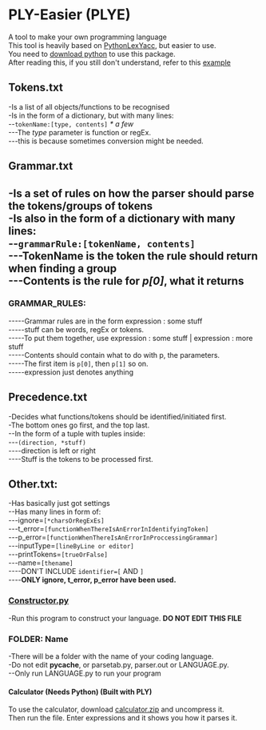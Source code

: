 # PLY-Easier (PLYE)
A tool to make your own programming language  
This tool is heavily based on [PythonLexYacc](https://ply.readthedocs.io/en/latest/), but easier to use.  
You need to [download python](https://www.python.org/downloads/) to use this package.  
After reading this, if you still don't understand, refer to this [example](https://github.com/aperson31415/PLY-Easier/blob/main/example.txt)

## Tokens.txt
-Is a list of all objects/functions to be recognised  
-Is in the form of a dictionary, but with many lines:  
--`tokenName:[type, contents]` _* a few_  
---The _type_ parameter is function or regEx.  
---this is because sometimes conversion might be needed.  

## Grammar.txt
-Is a set of rules on how the parser should parse the tokens/groups of tokens  
-Is also in the form of a dictionary with many lines:  
--`grammarRule:[tokenName, contents]`  
---TokenName is the token the rule should return when finding a group  
---Contents is the rule for _p[0]_, what it returns  
-  
### GRAMMAR_RULES:  
-----Grammar rules are in the form expression : some stuff  
-----stuff can be words, regEx or tokens.  
-----To put them together, use expression : some stuff | expression : more stuff  
-----Contents should contain what to do with p, the parameters.  
-----The first item is `p[0]`, then `p[1]` so on.  
-----expression just denotes anything  

## Precedence.txt
-Decides what functions/tokens should be identified/initiated first.  
-The bottom ones go first, and the top last.  
--In the form of a tuple with tuples inside:  
---`(direction, *stuff)`  
----direction is left or right  
----Stuff is the tokens to be processed first.  

## Other.txt:  
-Has basically just got settings  
--Has many lines in form of:  
---ignore=`[*charsOrRegExEs]`  
---t_error=`[functionWhenThereIsAnErrorInIdentifyingToken]`  
---p_error=`[functionWhenThereIsAnErrorInProccessingGrammar]`  
---inputType=`[lineByLine or editor]`  
---printTokens=`[trueOrFalse]`  
---name=`[thename]`  
----DON'T INCLUDE `identifier=[` AND `]`  
----__ONLY ignore, t_error, p_error have been used.__  

### [Constructor.py](https://github.com/aperson31415/PLY-Easier/blob/main/constructor.py)  
-Run this program to construct your language. __DO NOT EDIT THIS FILE__  

### FOLDER: Name  
-There will be a folder with the name of your coding language.  
-Do not edit __pycache__, or parsetab.py, parser.out or LANGUAGE.py.  
--Only run LANGUAGE.py to run your program  

#### Calculator (Needs Python) (Built with PLY)  
To use the calculator, download [calculator.zip](https://github.com/aperson31415/PLY-Easier/blob/main/CALCULATOR.zip) and uncompress it.  
Then run the file. Enter expressions and it shows you how it parses it.  

